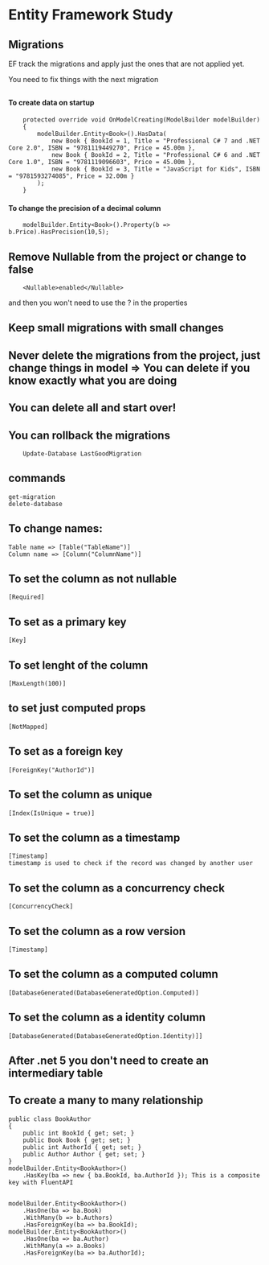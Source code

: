 ﻿# Entity Framework Study

## Migrations
EF track the migrations and apply just the ones that are not applied yet.

You need to fix things with the next migration


## 


#### To create data on startup
        protected override void OnModelCreating(ModelBuilder modelBuilder)
        {
            modelBuilder.Entity<Book>().HasData(
                new Book { BookId = 1, Title = "Professional C# 7 and .NET Core 2.0", ISBN = "9781119449270", Price = 45.00m },
                new Book { BookId = 2, Title = "Professional C# 6 and .NET Core 1.0", ISBN = "9781119096603", Price = 45.00m },
                new Book { BookId = 3, Title = "JavaScript for Kids", ISBN = "9781593274085", Price = 32.00m }
            );
        }
 

#### To change the precision of a decimal column
        modelBuilder.Entity<Book>().Property(b => b.Price).HasPrecision(10,5);


## Remove Nullable from the project or change to false
        <Nullable>enabled</Nullable>
and then you won't need to use the ? in the properties


## Keep small migrations with small changes

## Never delete the migrations from the project, just change things in model => You can delete if you know exactly what you are doing
## You can delete all and start over!

## You can rollback the migrations
        Update-Database LastGoodMigration


## commands
    get-migration
    delete-database


## To change names:
    Table name => [Table("TableName")]
    Column name => [Column("ColumnName")]

## To set the column as not nullable
    [Required]

## To set as a primary key
    [Key]

## To set lenght of the column
    [MaxLength(100)]

## to set just computed props
    [NotMapped]

## To set as a foreign key
    [ForeignKey("AuthorId")]

## To set the column as unique
    [Index(IsUnique = true)]

## To set the column as a timestamp
    [Timestamp]
    timestamp is used to check if the record was changed by another user

## To set the column as a concurrency check
    [ConcurrencyCheck]

## To set the column as a row version
    [Timestamp]

## To set the column as a computed column
    [DatabaseGenerated(DatabaseGeneratedOption.Computed)]

## To set the column as a identity column
    [DatabaseGenerated(DatabaseGeneratedOption.Identity)]]



## After .net 5 you don't need to create an intermediary table

## To create a many to many relationship
    public class BookAuthor
    {
        public int BookId { get; set; }
        public Book Book { get; set; }
        public int AuthorId { get; set; }
        public Author Author { get; set; }
    }
    modelBuilder.Entity<BookAuthor>()
        .HasKey(ba => new { ba.BookId, ba.AuthorId }); This is a composite key with FluentAPI


    modelBuilder.Entity<BookAuthor>()
        .HasOne(ba => ba.Book)
        .WithMany(b => b.Authors)
        .HasForeignKey(ba => ba.BookId);
    modelBuilder.Entity<BookAuthor>()
        .HasOne(ba => ba.Author)
        .WithMany(a => a.Books)
        .HasForeignKey(ba => ba.AuthorId);

